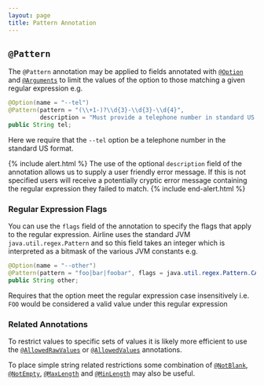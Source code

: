 ```yaml
---
layout: page
title: Pattern Annotation
---
```


## `@Pattern`

The `@Pattern` annotation may be applied to fields annotated with [`@Option`](option.html) and [`@Arguments`](arguments.html) to limit the values of the option to those matching a given regular expression e.g.

```java
@Option(name = "--tel")
@Pattern(pattern = "(\\+1-)?\\d{3}-\\d{3}-\\d{4}", 
         description = "Must provide a telephone number in standard US format e.g. +1-800-123-4567")
public String tel;
```

Here we require that the `--tel` option be a telephone number in the standard US format.

{% include alert.html %}
The use of the optional `description` field of the annotation allows us to supply a user friendly error message.  If this is not specified users will receive a potentially cryptic error message containing the regular expression they failed to match.
{% include end-alert.html %}

### Regular Expression Flags

You can use the `flags` field of the annotation to specify the flags that apply to the regular expression.  Airline uses the standard JVM `java.util.regex.Pattern` and so this field takes an integer which is interpreted as a bitmask of the various JVM constants e.g.

```java
@Option(name = "--other")
@Pattern(pattern = "foo|bar|foobar", flags = java.util.regex.Pattern.CASE_INSENSITIVE)
public String other;
```

Requires that the option meet the regular expression case insensitively i.e. `FOO` would be considered a valid value under this regular expression

### Related Annotations

To restrict values to specific sets of values it is likely more efficient to use the [`@AllowedRawValues`](allowed-raw-values.html) or [`@AllowedValues`](allowed-values.html) annotations.

To place simple string related restrictions some combination of [`@NotBlank`](not-blank.html), [`@NotEmpty`](not-empty.html), [`@MaxLength`](max-length.html) and [`@MinLength`](min-length.html) may also be useful.